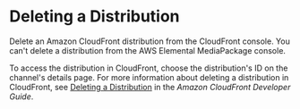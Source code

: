 # Deleting a Distribution<a name="cdns-delete"></a>

Delete an Amazon CloudFront distribution from the CloudFront console\. You can't delete a distribution from the AWS Elemental MediaPackage console\.

To access the distribution in CloudFront, choose the distribution's ID on the channel's details page\. For more information about deleting a distribution in CloudFront, see [Deleting a Distribution](http://http://docs.aws.amazon.com/AmazonCloudFront/latest/DeveloperGuide/HowToDeleteDistribution.html) in the *Amazon CloudFront Developer Guide*\.